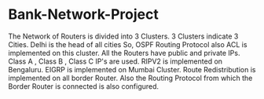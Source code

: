 # Bank-Network-Project
The Network of Routers is divided into 3 Clusters. 3 Clusters indicate 3
Cities. Delhi is the head of all cities So, OSPF Routing Protocol also ACL
is implemented on this cluster. All the Routers have public and private IPs.
Class A ,  Class B , Class C IP's are used.
 RIPV2 is implemented on Bengaluru. EIGRP is implemented on Mumbai Cluster. 
 Route Redistribution is implemented on all border Router. 
 Also the Routing Protocol from which the Border Router is connected is also configured.
